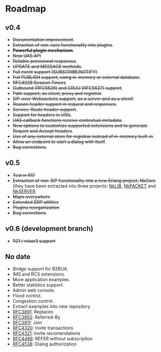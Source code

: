 # Roadmap

## v0.4

* ~~Documentation improvement~~.
* ~~Extraction of non-core functionality into plugins~~.
* ~~**Powerful plugin mechanism**~~.
* ~~New UAS API~~
* ~~Reliable provisional responses~~.
* ~~UPDATE and MESSAGE methods~~.
* ~~Full event support (SUBSCRIBE/NOTIFY)~~.
* ~~Full PUBLISH support, using in-memory or external database~~.
* ~~RFC4028 Session Timers~~
* ~~Outbound (RFC5626) and GRUU (RFC5627) support~~.
* ~~Path support, as client, proxy and registrar~~.
* ~~SIP-over-Websockets support, as a server and as a client!~~
* ~~Reason header support in request and responses.~~ 
* ~~Service-Route header support~~.
* ~~Support for headers in URIs~~.
* ~~UAS callback functions receive contextual metadata~~.
* ~~New options to customize supported extensions and to generate Require and Accept headers~~.
* ~~Use of any external store for registrar instead of in-memory built-in~~.
* ~~Allow an endpoint to start a dialog with itself~~.
* ~~Bug corrections~~.


## v0.5 

* ~~Test in R17~~
* ~~Extraction of non-SIP functionality into a new Erlang project, NkCore~~ (they have been extracted into three projects: [NkLIB](https://github.com/NetComposer/nklib), [NkPACKET](https://github.com/NetComposer/nkpacket) and [NkSERVER](https://github.com/NetComposer/nkserver).
* ~~Maps everywhere~~
* ~~Extended SDP utilities~~
* ~~Plugins reorganization~~
* ~~Bug corrections~~.


## v0.6 (development branch)
* ~~R21 / rebar3 support~~


## No date

* _Bridge_ support for B2BUA.
* IMS and RCS extensions.
* More application examples.
* Better statistics support.
* Admin web console.
* Flood control.
* Congestion control.
* Extract examples into new repository.
* [RFC3891](http://tools.ietf.org/html/rfc3891): Replaces
* [RFC3892](http://tools.ietf.org/html/rfc3892): Referred-By
* [RFC3911](http://tools.ietf.org/html/rfc3903): Join
* [RFC4320](http://tools.ietf.org/html/rfc4320): Invite transactions
* [RFC4321](http://tools.ietf.org/html/rfc4321): Invite recomendations
* [RFC4488](http://tools.ietf.org/html/rfc4488): REFER without subscription
* [RFC4538](http://tools.ietf.org/html/rfc4538): Dialog authorization










